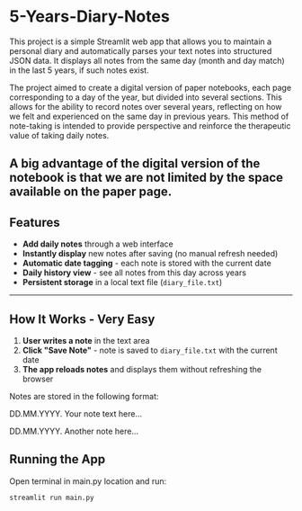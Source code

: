 # 5-Years-Diary-Notes
This project is a simple Streamlit web app that allows you to maintain a personal diary and automatically parses your text notes into structured JSON data. It displays all notes from the same day (month and day match) in the last 5 years, if such notes exist.

The project aimed to create a digital version of paper notebooks, each page corresponding to a day of the year, but divided into several sections. This allows for the ability to record notes over several years, reflecting on how we felt and experienced on the same day in previous years. This method of note-taking is intended to provide perspective and reinforce the therapeutic value of taking daily notes.

A big advantage of the digital version of the notebook is that we are not limited by the space available on the paper page.
---

## Features
- **Add daily notes** through a web interface
- **Instantly display** new notes after saving (no manual refresh needed)
- **Automatic date tagging** - each note is stored with the current date
- **Daily history view** - see all notes from this day across years
- **Persistent storage** in a local text file (`diary_file.txt`)

---

## How It Works - Very Easy
1. **User writes a note** in the text area  
2. **Click "Save Note"** - note is saved to `diary_file.txt` with the current date  
3. **The app reloads notes** and displays them without refreshing the browser  

Notes are stored in the following format:

DD.MM.YYYY.
Your note text here...

DD.MM.YYYY.
Another note here...

## Running the App
Open terminal in main.py location and run:

    streamlit run main.py
